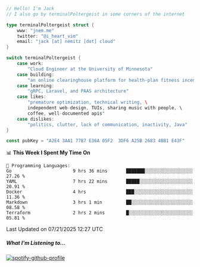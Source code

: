 ```go
// Hello! I'm Jack
// I also go by terminalPoltergeist in some corners of the internet

type terminalPoltergeist struct {
    www: "jnem.me"
    twitter: "@i_heart_vim"
    email: "jack [at] nemitz [dot] cloud"
}

switch terminalPoltergeist {
    case work:
        "Cloud Engineer at the University of Minnesota"
    case building:
        "an online clearinghouse platform for health-plan fitness incentive programs"
    case learning:
        "gRPC, Laravel, and PAAS architecture"
    case likes:
        "premature optimization, technical writing, \
        independent web-design, TUIs, sharing music with people, \
        coffee, well-documented apis"
    case dislikes:
        "politics, clutter, lack of communication, inactivity, Java"
}

const pubKey = "A2E4 3AA1 77B7 E36A 05F2  3DF6 A25B 2683 4BB1 E43F"
```

<!--START_SECTION:waka-->
📊 **This Week I Spent My Time On** 

```text
💬 Programming Languages: 
Go                       9 hrs 36 mins       ███████░░░░░░░░░░░░░░░░░░   27.26 % 
YAML                     7 hrs 22 mins       █████░░░░░░░░░░░░░░░░░░░░   20.91 % 
Docker                   4 hrs               ███░░░░░░░░░░░░░░░░░░░░░░   11.36 % 
Markdown                 3 hrs 1 min         ██░░░░░░░░░░░░░░░░░░░░░░░   08.58 % 
Terraform                2 hrs 2 mins        █░░░░░░░░░░░░░░░░░░░░░░░░   05.81 % 
```


 Last Updated on 07/21/2025 12:27 UTC
<!--END_SECTION:waka-->

##### What I'm Listening to...

[![spotify-github-profile](https://jnem.me/listening-item?maxAge=2592000)](https://jnem.me/listening)
